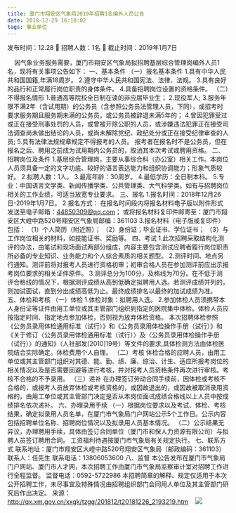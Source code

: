```yaml
---
title: 厦门市翔安区气象局2019年招聘1名编外人员公告
date: 2018-12-29 16:10:02
tags: 事业单位
---
```

发布时间：12.28   🌟   招聘人数：1名   🌈   截止时间：2019年1月7日
<!-- more -->

 
 
因气象业务服务需要，厦门市翔安区气象局拟招聘基层综合管理岗编外人员1名，现将有关事项公告如下：
一、基本条件
（一）报名基本条件
1.具有中华人民共和国国籍,年满18周岁。
2.遵守中华人民共和国宪法、法律、法规。
3.具有良好的品行和正常履行岗位职责的身体条件。
4.具备招聘岗位设置的资格条件。
（二）不得报名情形
1.普通高等院校全日制在读的非应届毕业生；
2.现役军人;
3.服务年限不满2年（含试用期）的公务员（含参照公务员法管理人员，下同），或招考时要求服务期且服务期未满的公务员，或公务员被辞退未满5年的；
4.曾因犯罪受过或正在接受刑事处罚的人员，或曾被开除公职的人员，或涉嫌违法犯罪正在接受司法调查尚未做出结论的人员，或尚未解除党纪、政纪处分或正在接受纪律审查的人员;
5.具有法律法规规章规定不得报考的人员。
报考者在报名时不是公务员，但在报名之后、聘用之前成为试用期内公务员的，取消其本次考试或聘用资格。
二、招聘岗位及条件
1.基层综合管理岗，主要从事综合科（办公室）相关工作。本岗位人员须具备一定的文字功底、较好的语言表达能力和组织协调能力；形象气质较好。
2.拟聘人数：1人。
3.最高年龄：30周岁。
4.最低学历：全日制本科。
5.专业：中国语言文学类、新闻传播学类、公共管理类、大气科学类。如有与招聘岗位相关的工作业绩，可适当放宽专业要求。
三、报名
1.报名时间：2018年12月26日-2019年1月7日。
2.报名方式：
在报名时间段内将报名材料电子版以附件形式发送至电子邮箱：44850309@qq.com；
或将报名材料复印件邮寄至：厦门市翔安区大嶝中路520号翔安区气象局邮编：361103
3.报名材料（电子版或复印件）包括：
（1）个人简历（附近照）；
（2）身份证；毕业证书、学位证书；
（3）与工作岗位相关的材料，如技能证书、奖励等。
四、考试
1.此次招聘采取结构化测评的办法，由笔试和现场面试两部分组成，内容主要包含测试应聘者履行岗位职责所必备的专业知识、业务能力和个人综合素质的相关题型。
2.测评时间、地点另行通知。测评前将对报考人员进行资格初审；初审合格人员在参加测评前应出示报考岗位要求的相关证件原件。
3.测评总分为100分，及格线为70分。在不低于测评合格线的情况下，根据测评成绩从高到低确定拟聘用人选。若测评成绩并列的，则加试面试，直到分出成绩高低为止。最终成绩排名以最终的加试成绩为准。
五、体检和考核
（一）体检
1.体检对象：拟聘用人选。
2.参加体检人员须携带本人身份证等证件由用工单位或其主管部门组织到指定的医院集中体检。体检人员应按指定时间、指定地点参加体检，否则视为放弃体检资格。
本次招聘体检参照《公务员录用体检通用标准（试行）》和《公务员录用体检操作手册（试行）》和《关于修订〈公务员录用体检通用标准（试行）〉及〈公务员录用体检操作手册（试行）〉的通知》（人社部发[2010]19号）等文件的要求,具体检测方法由体检医院结合实际确定。体检费用个人自理。
（二）考核
体检合格的应聘人员，由用工单位或其主管部门组织对其德、能、勤、绩、廉、综治、计生、适应所报考岗位的相关情况以及是否需要回避等进行考核，并对报考人员资格条件再次进行审核。考核不合格的不予录用。
（三）递补
在办理签订劳动合同手续前，因体检或考核不合格的，或报考人员放弃体检或考核资格的，或因故退出的，或因故被取消录用资格的，由用工单位或其主管部门决定是否从本岗位面试成绩合格线以上人员中按成绩排名依次递补。
六、办理录用手续
（一）根据岗位要求以及考试、体检、考核结果，确定拟录用人员名单，在厦门市气象局门户网站公示5个工作日。公示内容包括招聘单位名称、招聘岗位情况以及拟录用人员基本情况。
（二）公示结果无异议，办理聘用手续，具体由签订合同单位（厦门市和保人力资源有限公司）与拟聘人员签订聘用合同。
工资福利待遇按厦门市气象局有关规定执行。
七、联系方式
联系地址：厦门市翔安区大嶝中路520号翔安区气象局（邮政编码：361103）
联系人：任先生
联系电话：13806053600
八、监督
本公告发布在厦门市气象局门户网站、厦门市人才网，本次招聘工作由厦门市气象局监察审计室对招聘工作进行全程监督。
监督电话：0592-5722986
本招聘简章的解释、规定仅适用于本次公开招聘工作，未尽事宜及特殊情况由招聘组织部门会同用人单位及其主管部门研究后作出决定。
来源：
http://qx.xm.gov.cn/xxgk/tzgg/201812/t20181226_2193219.htm
 
 ![](https://cdn.weiweiblog.cn/20181015134814.png)